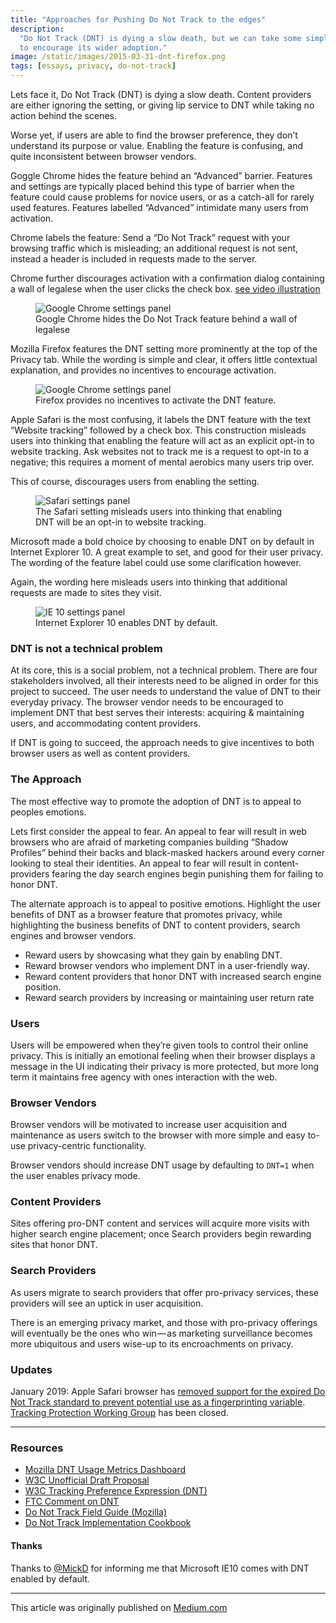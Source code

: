 ```yaml
---
title: "Approaches for Pushing Do Not Track to the edges"
description:
  "Do Not Track (DNT) is dying a slow death, but we can take some simple steps
  to encourage its wider adoption."
image: /static/images/2015-03-31-dnt-firefox.png
tags: [essays, privacy, do-not-track]
---
```


Lets face it, Do Not Track (DNT) is dying a slow death. Content providers are
either ignoring the setting, or giving lip service to DNT while taking no action
behind the scenes.

Worse yet, if users are able to find the browser preference, they don’t
understand its purpose or value. Enabling the feature is confusing, and quite
inconsistent between browser vendors.

Goggle Chrome hides the feature behind an “Advanced” barrier. Features and
settings are typically placed behind this type of barrier when the feature could
cause problems for novice users, or as a catch-all for rarely used features.
Features labelled “Advanced” intimidate many users from activation.

Chrome labels the feature: Send a “Do Not Track” request with your browsing
traffic which is misleading; an additional request is not sent, instead a header
is included in requests made to the server.

Chrome further discourages activation with a confirmation dialog containing a
wall of legalese when the user clicks the check box.
[see video illustration](http://gfycat.com/BeautifulInfiniteKob)

<figure>
  <img src="/static/images/2015-03-31-dnt-chrome.png"
    alt="Google Chrome settings panel" title="Google Chrome settings panel" />
  <figcaption>
    Google Chrome hides the Do Not Track feature behind a wall of legalese
  </figcaption>
</figure>

Mozilla Firefox features the DNT setting more prominently at the top of the
Privacy tab. While the wording is simple and clear, it offers little contextual
explanation, and provides no incentives to encourage activation.

<figure>
  <img src="/static/images/2015-03-31-dnt-firefox.png"
    alt="Google Chrome settings panel" title="Google Chrome settings panel" />
  <figcaption>
    Firefox provides no incentives to activate the DNT feature.
  </figcaption>
</figure>

Apple Safari is the most confusing, it labels the DNT feature with the text
“Website tracking” followed by a check box. This construction misleads users
into thinking that enabling the feature will act as an explicit opt-in to
website tracking. Ask websites not to track me is a request to opt-in to a
negative; this requires a moment of mental aerobics many users trip over.

This of course, discourages users from enabling the setting.

<figure>
  <img src="/static/images/2015-03-31-dnt-safari.png"
    alt="Safari settings panel" title="Safari settings panel" />
  <figcaption>The Safari setting misleads users into thinking that
    enabling DNT will be an opt-in to website tracking.</figcaption>
</figure>

Microsoft made a bold choice by choosing to enable DNT on by default in Internet
Explorer 10. A great example to set, and good for their user privacy. The
wording of the feature label could use some clarification however.

Again, the wording here misleads users into thinking that additional requests
are made to sites they visit.

<figure>
  <img src="/static/images/2015-03-31-dnt-ie.png"
    alt="IE 10 settings panel" title="IE 10 settings panel" />
  <figcaption>Internet Explorer 10 enables DNT by default.</figcaption>
</figure>

### DNT is not a technical problem

At its core, this is a social problem, not a technical problem. There are four
stakeholders involved, all their interests need to be aligned in order for this
project to succeed. The user needs to understand the value of DNT to their
everyday privacy. The browser vendor needs to be encouraged to implement DNT
that best serves their interests: acquiring & maintaining users, and
accommodating content providers.

If DNT is going to succeed, the approach needs to give incentives to both
browser users as well as content providers.

### The Approach

The most effective way to promote the adoption of DNT is to appeal to peoples
emotions.

Lets first consider the appeal to fear. An appeal to fear will result in web
browsers who are afraid of marketing companies building “Shadow Profiles” behind
their backs and black-masked hackers around every corner looking to steal their
identities. An appeal to fear will result in content-providers fearing the day
search engines begin punishing them for failing to honor DNT.

The alternate approach is to appeal to positive emotions. Highlight the user
benefits of DNT as a browser feature that promotes privacy, while highlighting
the business benefits of DNT to content providers, search engines and browser
vendors.

- Reward users by showcasing what they gain by enabling DNT.
- Reward browser vendors who implement DNT in a user-friendly way.
- Reward content providers that honor DNT with increased search engine position.
- Reward search providers by increasing or maintaining user return rate

### Users

Users will be empowered when they’re given tools to control their online
privacy. This is initially an emotional feeling when their browser displays a
message in the UI indicating their privacy is more protected, but more long term
it maintains free agency with ones interaction with the web.

### Browser Vendors

Browser vendors will be motivated to increase user acquisition and maintenance
as users switch to the browser with more simple and easy to-use privacy-centric
functionality.

Browser vendors should increase DNT usage by defaulting to `DNT=1` when the user
enables privacy mode.

### Content Providers

Sites offering pro-DNT content and services will acquire more visits with higher
search engine placement; once Search providers begin rewarding sites that honor
DNT.

### Search Providers

As users migrate to search providers that offer pro-privacy services, these
providers will see an uptick in user acquisition.

There is an emerging privacy market, and those with pro-privacy offerings will
eventually be the ones who win — as marketing surveillance becomes more
ubiquitous and users wise-up to its encroachments on privacy.

### Updates

January 2019: Apple Safari browser has
[removed support for the expired Do Not Track standard to prevent potential use as a fingerprinting variable](https://developer.apple.com/documentation/safari_release_notes/safari_12_1_release_notes#3130299).
[Tracking Protection Working Group](https://www.w3.org/2011/tracking-protection/)
has been closed.

---

### Resources

- [Mozilla DNT Usage Metrics Dashboard](https://dnt-dashboard.mozilla.org/)
- [W3C Unofficial Draft Proposal](http://lists.w3.org/Archives/Public/public-tracking/2012Jun/att-0095/compromise-proposal-pde-tl-jm.html)
- [W3C Tracking Preference Expression (DNT)](http://www.w3.org/TR/tracking-dnt/)
- [FTC Comment on DNT](http://donottrack.us/docs/FTC_Privacy_Comment_Stanford.pdf)
- [Do Not Track Field Guide (Mozilla)](https://developer.mozilla.org/en-US/docs/Web/Security/Do_not_track_field_guide)
- [Do Not Track Implementation Cookbook](http://donottrack.us/cookbook/)

#### Thanks

Thanks to [@MickD](https://twitter.com/@mickd) for informing me that Microsoft
IE10 comes with DNT enabled by default.

---

This article was originally published on
[Medium.com](https://medium.com/@0xadada/approaches-for-pushing-do-not-track-to-the-edges-70f0edb2b927)

